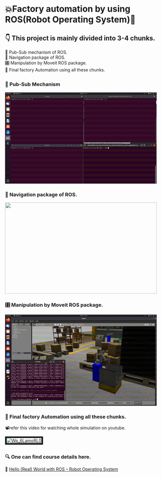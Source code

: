 # 💥Factory automation by using ROS(Robot Operating System)🤖        
##  👇 This project is mainly divided into 3-4 chunks.       
 🤝 Pub-Sub mechanism of ROS.     
 🧭 Navigation package of ROS.     
 🎛️ Manipulation by Moveit ROS package.     
 🙌 Final factory Automation using all these chunks.         
##          

### 🤝 Pub-Sub Mechanism           
<!--img height="40" width="40" src="https://github.com/devsonni/hrwros_ws/blob/main/gif/Pub_Sub%20(1).gif"-->
<img align="midle" height="300" width="500" src="https://github.com/devsonni/hrwros_ws/blob/main/gif/Pub_Sub%20(1).gif">      

### 🧭 Navigation package of ROS.              
<!--img height="40" width="40" src="https://github.com/devsonni/hrwros_ws/blob/main/gif/Navigation.gif"-->
<img align="midle" height="300" width="500" src="https://github.com/devsonni/hrwros_ws/blob/main/gif/Navigation.gif">            

### 🎛️ Manipulation by Moveit ROS package.                  
<!--img height="40" width="40" src="https://github.com/devsonni/hrwros_ws/blob/main/gif/Manipulation.gif"-->
<img align="midle" height="300" width="500" src="https://github.com/devsonni/hrwros_ws/blob/main/gif/Manipulation.gif">          

### 🙌 Final factory Automation using all these chunks.                
📽️refer this video for watching whole simulation on youtube.                   

<a href="http://www.youtube.com/watch?feature=player_embedded&v=Wp_6LamoRL0" target="_blank"><img src="http://img.youtube.com/vi/Wp_6LamoRL0/0.jpg" alt="Wp_6LamoRL0" width="450" height="300" border="5" /></a>       

##       
### 🔍 One can find course details here.     
  📍 [Hello (Real) World with ROS – Robot Operating System](https://www.edx.org/course/hello-real-world-with-ros-robot-operating-system)
